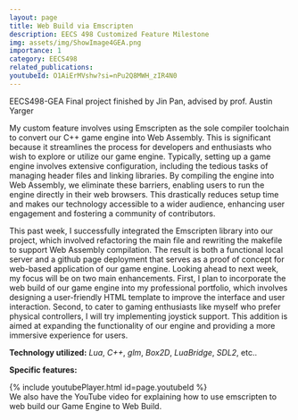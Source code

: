 ```yaml
---
layout: page
title: Web Build via Emscripten
description: EECS 498 Customized Feature Milestone
img: assets/img/ShowImage4GEA.png
importance: 1
category: EECS498
related_publications:
youtubeId: O1AiErMVshw?si=nPu2Q8MWH_zIR4N0
---
```


EECS498-GEA Final project finished by Jin Pan, advised by prof. Austin Yarger

My custom feature involves using Emscripten as the sole compiler toolchain to convert our C++ game engine into Web Assembly. This is significant because it streamlines the process for developers and enthusiasts who wish to explore or utilize our game engine. Typically, setting up a game engine involves extensive configuration, including the tedious tasks of managing header files and linking libraries. By compiling the engine into Web Assembly, we eliminate these barriers, enabling users to run the engine directly in their web browsers. This drastically reduces setup time and makes our technology accessible to a wider audience, enhancing user engagement and fostering a community of contributors.

This past week, I successfully integrated the Emscripten library into our project, which involved refactoring the main file and rewriting the makefile to support Web Assembly compilation. The result is both a functional local server and a github page deployment that serves as a proof of concept for web-based application of our game engine. Looking ahead to next week, my focus will be on two main enhancements. First, I plan to incorporate the web build of our game engine into my professional portfolio, which involves designing a user-friendly HTML template to improve the interface and user interaction. Second, to cater to gaming enthusiasts like myself who prefer physical controllers, I will try implementing joystick support. This addition is aimed at expanding the functionality of our engine and providing a more immersive experience for users.

**Technology utilized:** *Lua*, *C++*, *glm*, *Box2D*, *LuaBridge*, *SDL2*, etc..

**Specific features:**

<div class="row">
    <div class="col-sm mt-3 mt-md-0">
    {% include youtubePlayer.html id=page.youtubeId %}
    </div>
</div>
<div class="caption">
    We also have the YouTube video for explaining how to use emscripten to web build our Game Engine to Web Build.
</div>




